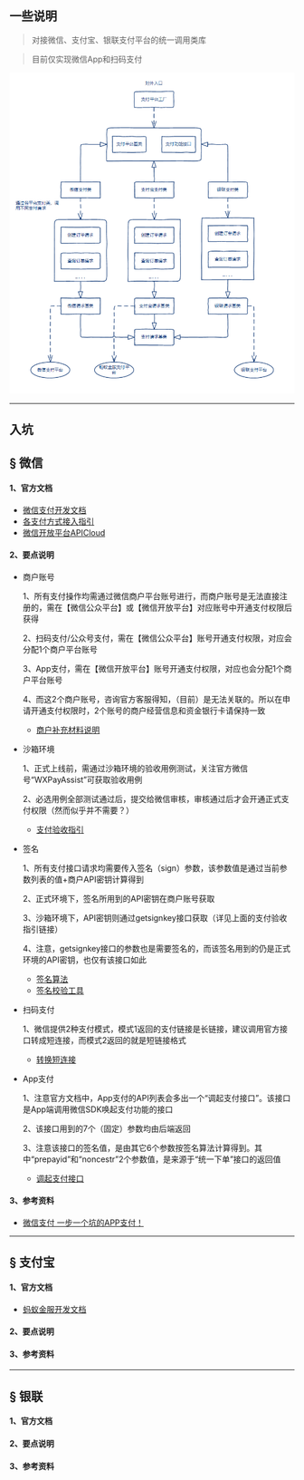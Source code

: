 ## 一些说明

> 对接微信、支付宝、银联支付平台的统一调用类库

> 目前仅实现微信App和扫码支付

 ![支付架构](./Doc/支付架构.png)

****

## 入坑

## &sect; 微信

#### 1、官方文档

 * [微信支付开发文档](https://pay.weixin.qq.com/wiki/doc/api/index.html)
 * [各支付方式接入指引](http://kf.qq.com/faq/170830jimmaa170830B7F7NJ.html)
 * [微信开放平台APICloud](https://docs.apicloud.com/Others/Open-SDK-Integration-Guide/weChat)

#### 2、要点说明

 * 商户账号

    1、所有支付操作均需通过微信商户平台账号进行，而商户账号是无法直接注册的，需在【微信公众平台】或【微信开放平台】对应账号中开通支付权限后获得

    2、扫码支付/公众号支付，需在【微信公众平台】账号开通支付权限，对应会分配1个商户平台账号

    3、App支付，需在【微信开放平台】账号开通支付权限，对应也会分配1个商户平台账号

    4、而这2个商户账号，咨询官方客服得知，（目前）是无法关联的。所以在申请开通支付权限时，2个账号的商户经营信息和资金银行卡请保持一致

    * [商户补充材料说明](http://kf.qq.com/faq/170807nY7Jbi170807Yf6jIB.html)

 * 沙箱环境

    1、正式上线前，需通过沙箱环境的验收用例测试，关注官方微信号“WXPayAssist”可获取验收用例

    2、必选用例全部测试通过后，提交给微信审核，审核通过后才会开通正式支付权限（然而似乎并不需要？）

    * [支付验收指引](https://pay.weixin.qq.com/wiki/doc/api/jsapi.php?chapter=23_1)

 * 签名
    
    1、所有支付接口请求均需要传入签名（sign）参数，该参数值是通过当前参数列表的值+商户API密钥计算得到

    2、正式环境下，签名所用到的API密钥在商户账号获取
    
    3、沙箱环境下，API密钥则通过getsignkey接口获取（详见上面的支付验收指引链接）

    4、注意，getsignkey接口的参数也是需要签名的，而该签名用到的仍是正式环境的API密钥，也仅有该接口如此

    * [签名算法](https://pay.weixin.qq.com/wiki/doc/api/jsapi.php?chapter=4_3)
    * [签名校验工具](https://pay.weixin.qq.com/wiki/tools/signverify/)

  * 扫码支付

    1、微信提供2种支付模式，模式1返回的支付链接是长链接，建议调用官方接口转成短连接，而模式2返回的就是短链接格式

    * [转换短连接](https://pay.weixin.qq.com/wiki/doc/api/native.php?chapter=9_9&index=10)

  * App支付

    1、注意官方文档中，App支付的API列表会多出一个“调起支付接口”。该接口是App端调用微信SDK唤起支付功能的接口

    2、该接口用到的7个（固定）参数均由后端返回

    3、注意该接口的签名值，是由其它6个参数按签名算法计算得到。其中“prepayid”和“noncestr”2个参数值，是来源于“统一下单”接口的返回值

    * [调起支付接口](https://pay.weixin.qq.com/wiki/doc/api/app/app.php?chapter=9_12&index=2)

#### 3、参考资料

 * [微信支付 一步一个坑的APP支付！](https://segmentfault.com/a/1190000006886519)

****

## &sect; 支付宝

#### 1、官方文档

 * [蚂蚁金服开发文档](https://openhome.alipay.com/developmentDocument.htm)

#### 2、要点说明

#### 3、参考资料

****

## &sect; 银联

#### 1、官方文档

#### 2、要点说明

#### 3、参考资料

